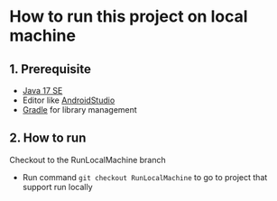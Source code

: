 # How to run this project on local machine
## 1. Prerequisite
- [Java 17 SE](https://www.java.com/en/download/)
- Editor like [AndroidStudio](https://developer.android.com/studio?gclid=Cj0KCQiA4NWrBhD-ARIsAFCKwWumglhLfwjJbEHz_GiZee3NqRQ_7yHXXUZN8XI-XRGsfJWj8RBCpSgaAoJaEALw_wcB&gclsrc=aw.ds)
- [Gradle](https://gradle.org/install/) for library management
## 2. How to run
Checkout to the RunLocalMachine branch
- Run command `git checkout RunLocalMachine` to go to project that support run locally

